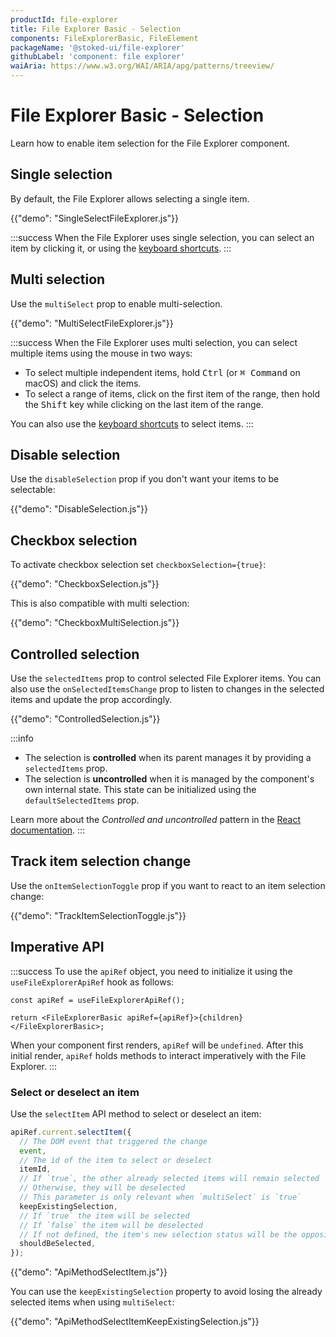 ```yaml
---
productId: file-explorer
title: File Explorer Basic - Selection
components: FileExplorerBasic, FileElement
packageName: '@stoked-ui/file-explorer'
githubLabel: 'component: file explorer'
waiAria: https://www.w3.org/WAI/ARIA/apg/patterns/treeview/
---
```


# File Explorer Basic - Selection

<p class="description">Learn how to enable item selection for the File Explorer component.</p>

## Single selection

By default, the File Explorer allows selecting a single item.

{{"demo": "SingleSelectFileExplorer.js"}}

:::success
When the File Explorer uses single selection, you can select an item by clicking it,
or using the [keyboard shortcuts](/x/react-file-explorer/accessibility/#on-single-select-trees).
:::

## Multi selection

Use the `multiSelect` prop to enable multi-selection.

{{"demo": "MultiSelectFileExplorer.js"}}

:::success
When the File Explorer uses multi selection, you can select multiple items using the mouse in two ways:

- To select multiple independent items, hold <kbd class="key">Ctrl</kbd> (or <kbd class="key">⌘ Command</kbd> on macOS) and click the items.
- To select a range of items, click on the first item of the range, then hold the <kbd class="key">Shift</kbd> key while clicking on the last item of the range.

You can also use the [keyboard shortcuts](/x/react-file-explorer/accessibility/#on-multi-select-trees) to select items.
:::

## Disable selection

Use the `disableSelection` prop if you don't want your items to be selectable:

{{"demo": "DisableSelection.js"}}

## Checkbox selection

To activate checkbox selection set `checkboxSelection={true}`:

{{"demo": "CheckboxSelection.js"}}

This is also compatible with multi selection:

{{"demo": "CheckboxMultiSelection.js"}}

## Controlled selection

Use the `selectedItems` prop to control selected File Explorer items.
You can also use the `onSelectedItemsChange` prop to listen to changes in the selected items and update the prop accordingly.

{{"demo": "ControlledSelection.js"}}

:::info

- The selection is **controlled** when its parent manages it by providing a `selectedItems` prop.
- The selection is **uncontrolled** when it is managed by the component's own internal state. This state can be initialized using the `defaultSelectedItems` prop.

Learn more about the _Controlled and uncontrolled_ pattern in the [React documentation](https://react.dev/learn/sharing-state-between-components#controlled-and-uncontrolled-components).
:::

## Track item selection change

Use the `onItemSelectionToggle` prop if you want to react to an item selection change:

{{"demo": "TrackItemSelectionToggle.js"}}

## Imperative API

:::success
To use the `apiRef` object, you need to initialize it using the `useFileExplorerApiRef` hook as follows:

```tsx
const apiRef = useFileExplorerApiRef();

return <FileExplorerBasic apiRef={apiRef}>{children}</FileExplorerBasic>;
```

When your component first renders, `apiRef` will be `undefined`.
After this initial render, `apiRef` holds methods to interact imperatively with the File Explorer.
:::

### Select or deselect an item

Use the `selectItem` API method to select or deselect an item:

```ts
apiRef.current.selectItem({
  // The DOM event that triggered the change
  event,
  // The id of the item to select or deselect
  itemId,
  // If `true`, the other already selected items will remain selected
  // Otherwise, they will be deselected
  // This parameter is only relevant when `multiSelect` is `true`
  keepExistingSelection,
  // If `true` the item will be selected
  // If `false` the item will be deselected
  // If not defined, the item's new selection status will be the opposite of its current one
  shouldBeSelected,
});
```

{{"demo": "ApiMethodSelectItem.js"}}

You can use the `keepExistingSelection` property to avoid losing the already selected items when using `multiSelect`:

{{"demo": "ApiMethodSelectItemKeepExistingSelection.js"}}
